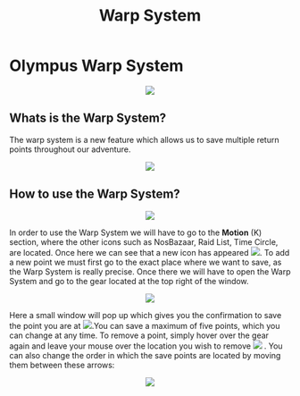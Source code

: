 ﻿---
id: warp-system
slug: warp-system
title: Warp System
hide_title: true
---

# Olympus Warp System
<p align="center">
<img src="https://imageshack.com/i/pnHj2A33p" /></p>

## Whats is the Warp System?
The warp system is a new feature which allows us to save multiple return points throughout our adventure.
<p align="center">
<img src="https://imageshack.com/i/po7wAUnmp" /></p>

## How to use the Warp System?

<p align="center">
<img src="https://i.imgur.com/0PcZysy.png" /></p>

In order to use the Warp System we will have to go to the **Motion** (K) section, where the other icons such as NosBazaar, Raid List, Time Circle, are located. Once here we can see that a new icon has appeared ![](https://imageshack.com/i/pmd1VrT8p).
To add a new point we must first go to the exact place where we want to save, as the Warp System is really precise. Once there we will have to open the Warp System and go to the gear located at the top right of the window.

<p align="center">
<img src="https://imageshack.com/i/poBRmEAQp" /></p>

Here a small window will pop up which gives you the confirmation to save the point you are at ![](https://imageshack.com/i/pn6WLTZhp).You can save a maximum of five points, which you can change at any time.
To remove a point, simply hover over the gear again and leave your mouse over the location you wish to remove ![](https://imageshack.com/i/pmn0k87hp) . You can also change the order in which the save points are located by moving them between these arrows:
<p align="center">
<img src="https://imageshack.com/i/poDVFjeap" /></p>
